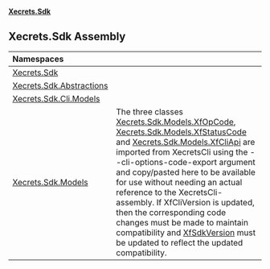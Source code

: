 #### [Xecrets.Sdk](index.md 'index')

## Xecrets.Sdk Assembly

| Namespaces | |
| :--- | :--- |
| [Xecrets.Sdk](Xecrets.Sdk.md 'Xecrets.Sdk') | |
| [Xecrets.Sdk.Abstractions](Xecrets.Sdk.Abstractions.md 'Xecrets.Sdk.Abstractions') | |
| [Xecrets.Sdk.Cli.Models](Xecrets.Sdk.Cli.Models.md 'Xecrets.Sdk.Cli.Models') | |
| [Xecrets.Sdk.Models](Xecrets.Sdk.Models.md 'Xecrets.Sdk.Models') | The three classes [Xecrets.Sdk.Models.XfOpCode](https://learn.microsoft.com/en-us/dotnet/api/xecrets.sdk.models.xfopcode 'Xecrets.Sdk.Models.XfOpCode'), [Xecrets.Sdk.Models.XfStatusCode](https://learn.microsoft.com/en-us/dotnet/api/xecrets.sdk.models.xfstatuscode 'Xecrets.Sdk.Models.XfStatusCode') and [Xecrets.Sdk.Models.XfCliApi](https://learn.microsoft.com/en-us/dotnet/api/xecrets.sdk.models.xfcliapi 'Xecrets.Sdk.Models.XfCliApi') are imported from XecretsCli using the --cli-options-code-export argument and copy/pasted here to be available for use without needing an actual reference to the XecretsCli-assembly. If XfCliVersion is updated, then the corresponding code changes must be made to maintain compatibility and [XfSdkVersion](Xecrets.Sdk.XfSdkVersion.md 'Xecrets.Sdk.XfSdkVersion') must be updated to reflect the updated compatibility. |
